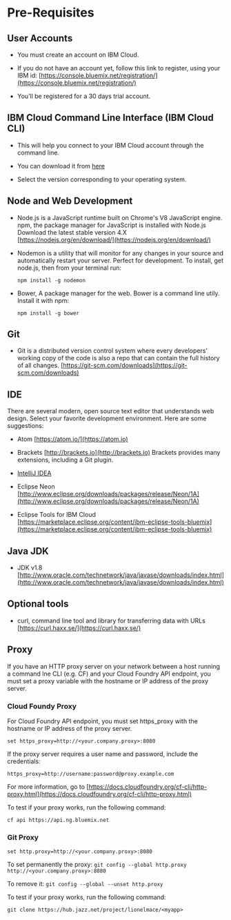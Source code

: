 # Pre-Requisites

## User Accounts

+ You must create an account on IBM Cloud.

+ If you do not have an account yet, follow this link to register, using your IBM id: [https://console.bluemix.net/registration/](https://console.bluemix.net/registration/)

+ You’ll be registered for a 30 days trial account.


## IBM Cloud Command Line Interface (IBM Cloud CLI)

+ This will help you connect to your IBM Cloud account through the command line.

+ You can download it from [here](https://console.bluemix.net/docs/cli/reference/ibmcloud/download_cli.html#install_use)

+ Select the version corresponding to your operating system.


## Node and Web Development

+ Node.js is a JavaScript runtime built on Chrome's V8 JavaScript engine.
  npm, the package manager for JavaScript is installed with Node.js
  Download the latest stable version 4.X
  [https://nodejs.org/en/download/](https://nodejs.org/en/download/)

+ Nodemon is a utility that will monitor for any changes in your source and automatically restart your server. Perfect for development. To install, get node.js, then from your terminal run:

  ```npm install -g nodemon```

+ Bower, A package manager for the web. Bower is a command line utily.
  Install it with npm:

  ```npm install -g bower```


## Git

+ Git is a distributed version control system where every developers' working copy of the code is also a repo that can contain the full history of all changes.
  [https://git-scm.com/downloads](https://git-scm.com/downloads)


## IDE

There are several modern, open source text editor that understands web design. Select your favorite development environment. Here are some suggestions:

+ Atom [https://atom.io/](https://atom.io)

+ Brackets [http://brackets.io](http://brackets.io)
  Brackets provides many extensions, including a Git plugin.

+ [IntelliJ IDEA](https://www.jetbrains.com/idea/)

+ Eclipse Neon
  [http://www.eclipse.org/downloads/packages/release/Neon/1A](http://www.eclipse.org/downloads/packages/release/Neon/1A)

+ Eclipse Tools for IBM Cloud
  [https://marketplace.eclipse.org/content/ibm-eclipse-tools-bluemix](https://marketplace.eclipse.org/content/ibm-eclipse-tools-bluemix)


## Java JDK

+ JDK v1.8
  [http://www.oracle.com/technetwork/java/javase/downloads/index.html](http://www.oracle.com/technetwork/java/javase/downloads/index.html)


## Optional tools

+ curl, command line tool and library for transferring data with URLs
  [https://curl.haxx.se/](https://curl.haxx.se/)

## Proxy

  If you have an HTTP proxy server on your network between a host running a command lne CLI (e.g. CF) and your Cloud Foundry API endpoint, you must set a proxy variable with the hostname or IP address of the proxy server.

### Cloud Foundy Proxy

  For Cloud Foundry API endpoint, you must set https_proxy with the hostname or IP address of the proxy server.

  ```set https_proxy=http://<your.company.proxy>:8080```

  If the proxy server requires a user name and password, include the credentials:

  ```
  https_proxy=http://username:password@proxy.example.com
  ```

  For more information, go to [https://docs.cloudfoundry.org/cf-cli/http-proxy.html](https://docs.cloudfoundry.org/cf-cli/http-proxy.html)

  To test if your proxy works, run the following command:

  ```cf api https://api.ng.bluemix.net```

### Git Proxy

  ```set http.proxy=http://<your.company.proxy>:8080```

  To set permanently the proxy:
  ```git config --global http.proxy http://<your.company.proxy>:8080```

  To remove it:
  ```git config --global --unset http.proxy```

  To test if your proxy works, run the following command:

  ```git clone https://hub.jazz.net/project/lionelmace/<myapp>```
